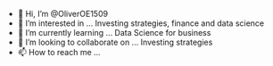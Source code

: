 - 👋 Hi, I’m @OliverOE1509
- 👀 I’m interested in ... Investing strategies, finance and data science
- 🌱 I’m currently learning ... Data Science for business
- 💞️ I’m looking to collaborate on ... Investing strategies
- 📫 How to reach me ...

<!---
OliverOE1509/OliverOE1509 is a ✨ special ✨ repository because its `README.md` (this file) appears on your GitHub profile.
You can click the Preview link to take a look at your changes.
--->

